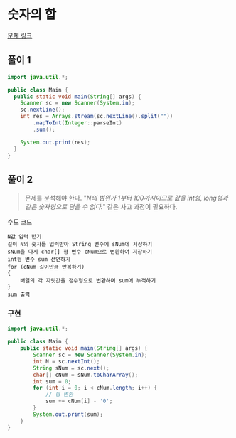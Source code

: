 # 숫자의 합

[문제 링크](https://www.acmicpc.net/problem/11720)

## 풀이 1

```java
import java.util.*;

public class Main {
  public static void main(String[] args) {
    Scanner sc = new Scanner(System.in);
    sc.nextLine();
    int res = Arrays.stream(sc.nextLine().split(""))
        .mapToInt(Integer::parseInt)
        .sum();

    System.out.print(res);
  }
}
```

## 풀이 2

> 문제를 분석해야 한다. "_N의 범위가 1부터 100까지이므로 값을 int형, long형과 같은 숫자형으로 담을 수 없다._" 같은 사고 과정이 필요하다.

수도 코드

```
N값 입력 받기
길이 N의 숫자를 입력받아 String 변수에 sNum에 저장하기
sNum을 다시 char[] 형 변수 cNum으로 변환하여 저장하기
int형 변수 sum 선언하기
for (cNum 길이만큼 반복하기)
{
    배열의 각 자릿값을 정수형으로 변환하며 sum에 누적하기
}
sum 출력
```

### 구현

```java
import java.util.*;

public class Main {
    public static void main(String[] args) {
        Scanner sc = new Scanner(System.in);
        int N = sc.nextInt();
        String sNum = sc.next();
        char[] cNum = sNum.toCharArray();
        int sum = 0;
        for (int i = 0; i < cNum.length; i++) {
            // 형 변환
            sum += cNum[i] - '0';
        }
        System.out.print(sum);
    }
}
```